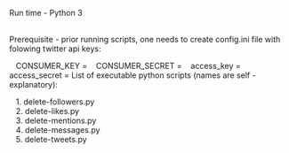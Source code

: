 Run time - Python 3<br /><br />

Prerequisite - prior running scripts, one needs to create config.ini file with folowing twitter api keys:
<p>
&nbsp&nbsp   CONSUMER_KEY    = <YOUR VALUE GENERATED BT TWITTER GOES<br/>
&nbsp&nbsp   CONSUMER_SECRET = <YOUR VALUE GENERATED BT TWITTER GOES<br/>
&nbsp&nbsp   access_key      = <YOUR VALUE GENERATED BT TWITTER GOES<br/>
&nbsp&nbsp   access_secret   = <YOUR VALUE GENERATED BT TWITTER GOES
</p>
List of executable python scripts (names are self - explanatory):<br />
<p>
&nbsp&nbsp   1. delete-followers.py<br />
&nbsp&nbsp   2. delete-likes.py<br />
&nbsp&nbsp   3. delete-mentions.py<br />
&nbsp&nbsp   4. delete-messages.py<br />
&nbsp&nbsp   5. delete-tweets.py
</p>
